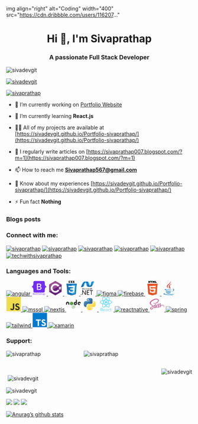 img align="right" alt="Coding" width="400" src="https://cdn.dribbble.com/users/116207..."


<h1 align="center">Hi 👋, I'm Sivaprathap</h1>
<h3 align="center">A passionate Full Stack Developer</h3>

<p align="left"> <img src="https://komarev.com/ghpvc/?username=sivadevgit&label=Profile%20views&color=0e75b6&style=flat" alt="sivadevgit" /> </p>

<p align="left"> <a href="https://github.com/ryo-ma/github-profile-trophy"><img src="https://github-profile-trophy.vercel.app/?username=sivadevgit" alt="sivadevgit" /></a> </p>

<p align="left"> <a href="https://twitter.com/sivaprathap" target="blank"><img src="https://img.shields.io/twitter/follow/sivaprathap?logo=twitter&style=for-the-badge" alt="sivaprathap" /></a> </p>

- 🔭 I’m currently working on [Portfolio Website](https://sivadevgit.github.io/Portfolio-sivaprathap/)

- 🌱 I’m currently learning **React.js**

- 👨‍💻 All of my projects are available at [https://sivadevgit.github.io/Portfolio-sivaprathap/](https://sivadevgit.github.io/Portfolio-sivaprathap/)

- 📝 I regularly write articles on [https://sivaprathap007.blogspot.com/?m=1](https://sivaprathap007.blogspot.com/?m=1)

- 📫 How to reach me **Sivaprathap567@gmail.com**

- 📄 Know about my experiences [https://sivadevgit.github.io/Portfolio-sivaprathap/](https://sivadevgit.github.io/Portfolio-sivaprathap/)

- ⚡ Fun fact **Nothing**

### Blogs posts
<!-- BLOG-POST-LIST:START -->
<!-- BLOG-POST-LIST:END -->

<h3 align="left">Connect with me:</h3>
<p align="left">
<a href="https://dev.to/sivaprathap" target="blank"><img align="center" src="https://raw.githubusercontent.com/rahuldkjain/github-profile-readme-generator/master/src/images/icons/Social/devto.svg" alt="sivaprathap" height="30" width="40" /></a>
<a href="https://twitter.com/sivaprathap" target="blank"><img align="center" src="https://raw.githubusercontent.com/rahuldkjain/github-profile-readme-generator/master/src/images/icons/Social/twitter.svg" alt="sivaprathap" height="30" width="40" /></a>
<a href="https://linkedin.com/in/sivaprathap" target="blank"><img align="center" src="https://raw.githubusercontent.com/rahuldkjain/github-profile-readme-generator/master/src/images/icons/Social/linked-in-alt.svg" alt="sivaprathap" height="30" width="40" /></a>
<a href="https://fb.com/sivaprathap" target="blank"><img align="center" src="https://raw.githubusercontent.com/rahuldkjain/github-profile-readme-generator/master/src/images/icons/Social/facebook.svg" alt="sivaprathap" height="30" width="40" /></a>
<a href="https://instagram.com/sivaprathap" target="blank"><img align="center" src="https://raw.githubusercontent.com/rahuldkjain/github-profile-readme-generator/master/src/images/icons/Social/instagram.svg" alt="sivaprathap" height="30" width="40" /></a>
<a href="https://www.youtube.com/c/techwithsivaprathap" target="blank"><img align="center" src="https://raw.githubusercontent.com/rahuldkjain/github-profile-readme-generator/master/src/images/icons/Social/youtube.svg" alt="techwithsivaprathap" height="30" width="40" /></a>
</p>

<h3 align="left">Languages and Tools:</h3>
<p align="left"> <a href="https://angular.io" target="_blank" rel="noreferrer"> <img src="https://angular.io/assets/images/logos/angular/angular.svg" alt="angular" width="40" height="40"/> </a> <a href="https://getbootstrap.com" target="_blank" rel="noreferrer"> <img src="https://raw.githubusercontent.com/devicons/devicon/master/icons/bootstrap/bootstrap-plain-wordmark.svg" alt="bootstrap" width="40" height="40"/> </a> <a href="https://www.w3schools.com/cs/" target="_blank" rel="noreferrer"> <img src="https://raw.githubusercontent.com/devicons/devicon/master/icons/csharp/csharp-original.svg" alt="csharp" width="40" height="40"/> </a> <a href="https://www.w3schools.com/css/" target="_blank" rel="noreferrer"> <img src="https://raw.githubusercontent.com/devicons/devicon/master/icons/css3/css3-original-wordmark.svg" alt="css3" width="40" height="40"/> </a> <a href="https://dotnet.microsoft.com/" target="_blank" rel="noreferrer"> <img src="https://raw.githubusercontent.com/devicons/devicon/master/icons/dot-net/dot-net-original-wordmark.svg" alt="dotnet" width="40" height="40"/> </a> <a href="https://www.figma.com/" target="_blank" rel="noreferrer"> <img src="https://www.vectorlogo.zone/logos/figma/figma-icon.svg" alt="figma" width="40" height="40"/> </a> <a href="https://firebase.google.com/" target="_blank" rel="noreferrer"> <img src="https://www.vectorlogo.zone/logos/firebase/firebase-icon.svg" alt="firebase" width="40" height="40"/> </a> <a href="https://www.w3.org/html/" target="_blank" rel="noreferrer"> <img src="https://raw.githubusercontent.com/devicons/devicon/master/icons/html5/html5-original-wordmark.svg" alt="html5" width="40" height="40"/> </a> <a href="https://www.java.com" target="_blank" rel="noreferrer"> <img src="https://raw.githubusercontent.com/devicons/devicon/master/icons/java/java-original.svg" alt="java" width="40" height="40"/> </a> <a href="https://developer.mozilla.org/en-US/docs/Web/JavaScript" target="_blank" rel="noreferrer"> <img src="https://raw.githubusercontent.com/devicons/devicon/master/icons/javascript/javascript-original.svg" alt="javascript" width="40" height="40"/> </a> <a href="https://www.microsoft.com/en-us/sql-server" target="_blank" rel="noreferrer"> <img src="https://www.svgrepo.com/show/303229/microsoft-sql-server-logo.svg" alt="mssql" width="40" height="40"/> </a> <a href="https://nextjs.org/" target="_blank" rel="noreferrer"> <img src="https://cdn.worldvectorlogo.com/logos/nextjs-2.svg" alt="nextjs" width="40" height="40"/> </a> <a href="https://nodejs.org" target="_blank" rel="noreferrer"> <img src="https://raw.githubusercontent.com/devicons/devicon/master/icons/nodejs/nodejs-original-wordmark.svg" alt="nodejs" width="40" height="40"/> </a> <a href="https://www.python.org" target="_blank" rel="noreferrer"> <img src="https://raw.githubusercontent.com/devicons/devicon/master/icons/python/python-original.svg" alt="python" width="40" height="40"/> </a> <a href="https://reactjs.org/" target="_blank" rel="noreferrer"> <img src="https://raw.githubusercontent.com/devicons/devicon/master/icons/react/react-original-wordmark.svg" alt="react" width="40" height="40"/> </a> <a href="https://reactnative.dev/" target="_blank" rel="noreferrer"> <img src="https://reactnative.dev/img/header_logo.svg" alt="reactnative" width="40" height="40"/> </a> <a href="https://sass-lang.com" target="_blank" rel="noreferrer"> <img src="https://raw.githubusercontent.com/devicons/devicon/master/icons/sass/sass-original.svg" alt="sass" width="40" height="40"/> </a> <a href="https://spring.io/" target="_blank" rel="noreferrer"> <img src="https://www.vectorlogo.zone/logos/springio/springio-icon.svg" alt="spring" width="40" height="40"/> </a> <a href="https://tailwindcss.com/" target="_blank" rel="noreferrer"> <img src="https://www.vectorlogo.zone/logos/tailwindcss/tailwindcss-icon.svg" alt="tailwind" width="40" height="40"/> </a> <a href="https://www.typescriptlang.org/" target="_blank" rel="noreferrer"> <img src="https://raw.githubusercontent.com/devicons/devicon/master/icons/typescript/typescript-original.svg" alt="typescript" width="40" height="40"/> </a> <a href="https://dotnet.microsoft.com/apps/xamarin" target="_blank" rel="noreferrer"> <img src="https://raw.githubusercontent.com/detain/svg-logos/780f25886640cef088af994181646db2f6b1a3f8/svg/xamarin.svg" alt="xamarin" width="40" height="40"/> </a> </p>

<h3 align="left">Support:</h3>
<p><a href="https://www.buymeacoffee.com/sivaprathap"> <img align="left" src="https://cdn.buymeacoffee.com/buttons/v2/default-yellow.png" height="50" width="210" alt="sivaprathap" /></a><a href="https://ko-fi.com/sivaprathap"> <img align="left" src="https://cdn.ko-fi.com/cdn/kofi3.png?v=3" height="50" width="210" alt="sivaprathap" /></a></p><br><br>

<p><img align="left" src="https://github-readme-stats.vercel.app/api/top-langs?username=sivadevgit&show_icons=true&locale=en&layout=compact" alt="sivadevgit" /></p>

<p>&nbsp;<img align="center" src="https://github-readme-stats.vercel.app/api?username=sivadevgit&show_icons=true&locale=en" alt="sivadevgit" /></p>

<p><img align="center" src="https://github-readme-streak-stats.herokuapp.com/?user=sivadevgit&" alt="sivadevgit" /></p>


![](https://img.shields.io/badge/Code-React-informational?style=flat&logo=react&color=61DAFB)
![](https://img.shields.io/badge/Code-JavaScript-informational?style=flat&logo=JavaScript&color=F7DF1E)
![](https://img.shields.io/badge/Code-HTML5-informational?style=flat&logo=HTML5&color=E34F26)


[![Anurag’s github stats](https://github-readme-stats.vercel.app/api?username=sivadevgit)](https://github.com/sivadevgit)
